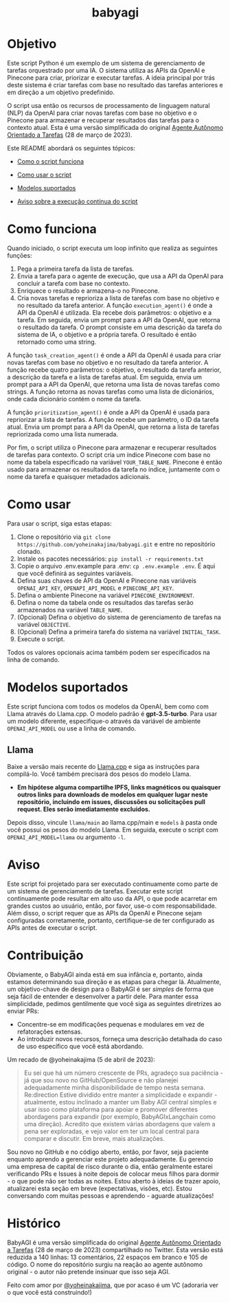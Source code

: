 <h1 align="center"> babyagi </h1>

# Objetivo

Este script Python é um exemplo de um sistema de gerenciamento de tarefas orquestrado por uma IA. O sistema utiliza as APIs da OpenAI e Pinecone para criar, priorizar e executar tarefas. A ideia principal por trás deste sistema é criar tarefas com base no resultado das tarefas anteriores e em direção a um objetivo predefinido. 

O script usa então os recursos de processamento de linguagem natural (NLP) da OpenAI para criar novas tarefas com base no objetivo e o Pinecone para armazenar e recuperar resultados das  tarefas para o contexto atual. Esta é uma versão simplificada do original [Agente Autônomo Orientado a Tarefas](https://twitter.com/yoheinakajima/status/1640934493489070080?s=20) (28 de março de 2023).

Este README abordará os seguintes tópicos:

* [Como o script funciona](#como-funciona)

* [Como usar o script](#como-usar)

* [Modelos suportados](#modelos-suportados)

* [Aviso sobre a execução contínua do script](#aviso-execucao-continua)

# Como funciona<a name="como-funciona"></a>

Quando iniciado, o script executa um loop infinito que realiza as seguintes funçōes:

1. Pega a primeira tarefa da lista de tarefas.
2. Envia a tarefa para o agente de execução, que usa a API da OpenAI para concluir a tarefa com base no contexto.
3. Enriquece o resultado e armazena-o no Pinecone.
4. Cria novas tarefas e reprioriza a lista de tarefas com base no objetivo e no resultado da tarefa anterior. A função `execution_agent()` é onde a API da OpenAI é utilizada. Ela recebe dois parâmetros: o objetivo e a tarefa. Em seguida, envia um prompt para a API da OpenAI, que retorna o resultado da tarefa. O prompt consiste em uma descrição da tarefa do sistema de IA, o objetivo e a própria tarefa. O resultado é então retornado como uma string.

A função `task_creation_agent()` é onde a API da OpenAI é usada para criar novas tarefas com base no objetivo e no resultado da tarefa anterior. A função recebe quatro parâmetros: o objetivo, o resultado da tarefa anterior, a descrição da tarefa e a lista de tarefas atual. Em seguida, envia um prompt para a API da OpenAI, que retorna uma lista de novas tarefas como strings. A função retorna as novas tarefas como uma lista de dicionários, onde cada dicionário contém o nome da tarefa.

A função `prioritization_agent()` é onde a API da OpenAI é usada para repriorizar a lista de tarefas. A função recebe um parâmetro, o ID da tarefa atual. Envia um prompt para a API da OpenAI, que retorna a lista de tarefas repriorizada como uma lista numerada.

Por fim, o script utiliza o Pinecone para armazenar e recuperar resultados de tarefas para contexto. O script cria um índice Pinecone com base no nome da tabela especificado na variável `YOUR_TABLE_NAME`. Pinecone é então usado para armazenar os resultados da tarefa no índice, juntamente com o nome da tarefa e quaisquer metadados adicionais.

# Como usar<a name="como-usar"></a>

Para usar o script, siga estas etapas:

1. Clone o repositório via `git clone https://github.com/yoheinakajima/babyagi.git` e entre no repositório clonado.
2. Instale os pacotes necessários: `pip install -r requirements.txt`
3. Copie o arquivo .env.example para .env: `cp .env.example .env`. É aqui que você definirá as seguintes variáveis.
4. Defina suas chaves de API da OpenAI e Pinecone nas variáveis `OPENAI_API_KEY`, `OPENAPI_API_MODEL` e `PINECONE_API_KEY`.
5. Defina o ambiente Pinecone na variável `PINECONE_ENVIRONMENT`.
6. Defina o nome da tabela onde os resultados das tarefas serão armazenados na variável `TABLE_NAME`.
7. (Opcional) Defina o objetivo do sistema de gerenciamento de tarefas na variável `OBJECTIVE`.
8. (Opcional) Defina a primeira tarefa do sistema na variável `INITIAL_TASK`.
9. Execute o script.

Todos os valores opcionais acima também podem ser especificados na linha de comando.

# Modelos suportados<a name="modelos-suportados"></a>

Este script funciona com todos os modelos da OpenAI, bem como com Llama através do Llama.cpp. O modelo padrão é **gpt-3.5-turbo**. Para usar um modelo diferente, especifique-o através da variável de ambiente `OPENAI_API_MODEL` ou use a linha de comando.

## Llama

Baixe a versão mais recente do [Llama.cpp](https://github.com/ggerganov/llama.cpp) e siga as instruções para compilá-lo. Você também precisará dos pesos do modelo Llama.

- **Em hipótese alguma compartilhe IPFS, links magnéticos ou quaisquer outros links para downloads de modelos em qualquer lugar neste repositório, incluindo em issues, discussões ou solicitações pull request. Eles serão imediatamente excluídos.**

Depois disso, vincule `llama/main` ao llama.cpp/main e `models` à pasta onde você possui os pesos do modelo Llama. Em seguida, execute o script com `OPENAI_API_MODEL=llama` ou argumento `-l`.

# Aviso<a name="aviso-execucao-continua"></a>

Este script foi projetado para ser executado continuamente como parte de um sistema de gerenciamento de tarefas. Executar este script continuamente pode resultar em alto uso da API, o que pode acarretar em grandes custos ao usuário, então, por favor, use-o com responsabilidade. Além disso, o script requer que as APIs da OpenAI e Pinecone sejam configuradas corretamente, portanto, certifique-se de ter configurado as APIs antes de executar o script.

# Contribuição

Obviamente, o BabyAGI ainda está em sua infância e, portanto, ainda estamos determinando sua direção e as etapas para chegar lá. Atualmente, um objetivo-chave de design para o BabyAGI é ser *simples* de forma que seja fácil de entender e desenvolver a partir dele. Para manter essa simplicidade, pedimos gentilmente que você siga as seguintes diretrizes ao enviar PRs:

- Concentre-se em modificações pequenas e modulares em vez de refatorações extensas.
- Ao introduzir novos recursos, forneça uma descrição detalhada do caso de uso específico que você está abordando.

Um recado de @yoheinakajima (5 de abril de 2023):

> Eu sei que há um número crescente de PRs, agradeço sua paciência - já que sou novo no GitHub/OpenSource e não planejei adequadamente minha disponibilidade de tempo nesta semana. Re:direction Estive dividido entre manter a simplicidade e expandir - atualmente, estou inclinado a manter um Baby AGI central simples e usar isso como plataforma para apoiar e promover diferentes abordagens para expandir (por exemplo, BabyAGIxLangchain como uma direção). Acredito que existem várias abordagens que valem a pena ser exploradas, e vejo valor em ter um local central para comparar e discutir. Em breve, mais atualizações.

Sou novo no GitHub e no código aberto, então, por favor, seja paciente enquanto aprendo a gerenciar este projeto adequadamente. Eu gerencio uma empresa de capital de risco durante o dia, então geralmente estarei verificando PRs e Issues à noite depois de colocar meus filhos para dormir - o que pode não ser todas as noites. Estou aberto à ideias de trazer apoio, atualizarei esta seção em breve (expectativas, visões, etc). Estou conversando com muitas pessoas e aprendendo - aguarde atualizações!

# Histórico

BabyAGI é uma versão simplificada do original [Agente Autônomo Orientado a Tarefas](https://twitter.com/yoheinakajima/status/1640934493489070080?s=20) (28 de março de 2023) compartilhado no Twitter. Esta versão está reduzida a 140 linhas: 13 comentários, 22 espaços em branco e 105 de código. O nome do repositório surgiu na reação ao agente autônomo original - o autor não pretende insinuar que isso seja AGI.

Feito com amor por [@yoheinakajima](https://twitter.com/yoheinakajima), que por acaso é um VC (adoraria ver o que você está construindo!)